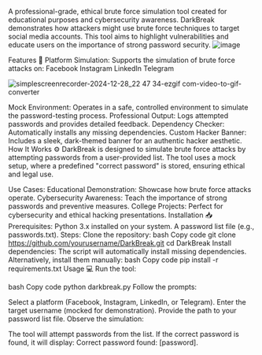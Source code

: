 A professional-grade, ethical brute force simulation tool created for educational purposes and cybersecurity awareness. DarkBreak demonstrates how attackers might use brute force techniques to target social media accounts. This tool aims to highlight vulnerabilities and educate users on the importance of strong password security.
![image](https://github.com/user-attachments/assets/7aea42ce-2107-419c-9d65-b27028c07d8b)

Features 🚀
Platform Simulation: Supports the simulation of brute force attacks on:
Facebook
Instagram
LinkedIn
Telegram

![simplescreenrecorder-2024-12-28_22 47 34-ezgif com-video-to-gif-converter](https://github.com/user-attachments/assets/e3e784b3-b5e3-45a6-9344-337765dc9173)



Mock Environment: Operates in a safe, controlled environment to simulate the password-testing process.
Professional Output: Logs attempted passwords and provides detailed feedback.
Dependency Checker: Automatically installs any missing dependencies.
Custom Hacker Banner: Includes a sleek, dark-themed banner for an authentic hacker aesthetic.
How It Works ⚙️
DarkBreak is designed to simulate brute force attacks by attempting passwords from a user-provided list. The tool uses a mock setup, where a predefined "correct password" is stored, ensuring ethical and legal use.

Use Cases:
Educational Demonstration: Showcase how brute force attacks operate.
Cybersecurity Awareness: Teach the importance of strong passwords and preventive measures.
College Projects: Perfect for cybersecurity and ethical hacking presentations.
Installation 📥
Prerequisites:
Python 3.x installed on your system.
A password list file (e.g., passwords.txt).
Steps:
Clone the repository:
bash
Copy code
git clone https://github.com/yourusername/DarkBreak.git
cd DarkBreak
Install dependencies: The script will automatically install missing dependencies. Alternatively, install them manually:
bash
Copy code
pip install -r requirements.txt
Usage 💻
Run the tool:

bash
Copy code
python darkbreak.py
Follow the prompts:

Select a platform (Facebook, Instagram, LinkedIn, or Telegram).
Enter the target username (mocked for demonstration).
Provide the path to your password list file.
Observe the simulation:

The tool will attempt passwords from the list.
If the correct password is found, it will display: Correct password found: [password].
